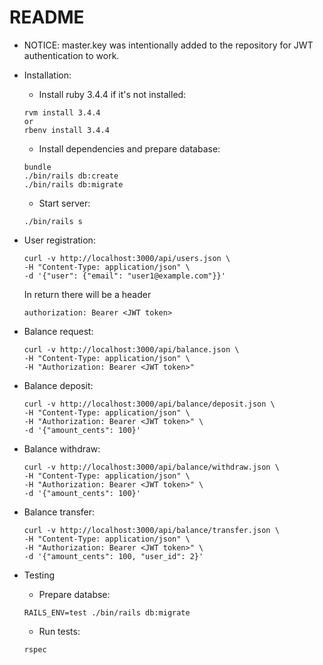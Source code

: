 # README

* NOTICE: master.key was intentionally added to the repository for JWT authentication to work.

* Installation:
  * Install ruby 3.4.4 if it's not installed:
  ```
  rvm install 3.4.4
  or
  rbenv install 3.4.4
  ```
  * Install dependencies and prepare database:
  ```
  bundle
  ./bin/rails db:create
  ./bin/rails db:migrate
  ```
  * Start server:
  ```
  ./bin/rails s
  ```

* User registration:
  ```
  curl -v http://localhost:3000/api/users.json \
  -H "Content-Type: application/json" \
  -d '{"user": {"email": "user1@example.com"}}'
  ```
  In return there will be a header
  ```
  authorization: Bearer <JWT token>
  ```
* Balance request:
  ```
  curl -v http://localhost:3000/api/balance.json \
  -H "Content-Type: application/json" \
  -H "Authorization: Bearer <JWT token>"
  ```
* Balance deposit:
  ```
  curl -v http://localhost:3000/api/balance/deposit.json \
  -H "Content-Type: application/json" \
  -H "Authorization: Bearer <JWT token>" \
  -d '{"amount_cents": 100}'
  ```

* Balance withdraw:
  ```
  curl -v http://localhost:3000/api/balance/withdraw.json \
  -H "Content-Type: application/json" \
  -H "Authorization: Bearer <JWT token>" \
  -d '{"amount_cents": 100}'
  ```
* Balance transfer:
  ```
  curl -v http://localhost:3000/api/balance/transfer.json \
  -H "Content-Type: application/json" \
  -H "Authorization: Bearer <JWT token>" \
  -d '{"amount_cents": 100, "user_id": 2}'
  ```

* Testing
  * Prepare databse:
  ```
  RAILS_ENV=test ./bin/rails db:migrate
  ```
  * Run tests:
  ```
  rspec
  ```